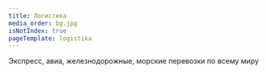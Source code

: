 ```yaml
---
title: Логистика
media_order: bg.jpg
isNotIndex: true
pageTemplate: logistika
---
```


Экспресс, авиа, железнодорожные, морские перевозки по всему миру